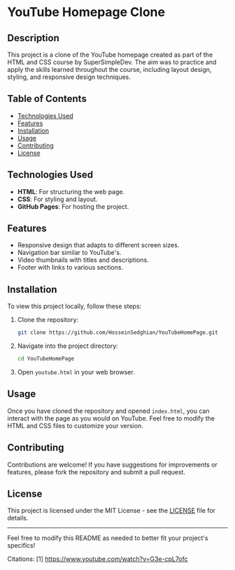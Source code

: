 # YouTube Homepage Clone

## Description
This project is a clone of the YouTube homepage created as part of the HTML and CSS course by SuperSimpleDev. The aim was to practice and apply the skills learned throughout the course, including layout design, styling, and responsive design techniques.

## Table of Contents
- [Technologies Used](#technologies-used)
- [Features](#features)
- [Installation](#installation)
- [Usage](#usage)
- [Contributing](#contributing)
- [License](#license)

## Technologies Used
- **HTML**: For structuring the web page.
- **CSS**: For styling and layout.
- **GitHub Pages**: For hosting the project.

## Features
- Responsive design that adapts to different screen sizes.
- Navigation bar similar to YouTube's.
- Video thumbnails with titles and descriptions.
- Footer with links to various sections.

## Installation
To view this project locally, follow these steps:
1. Clone the repository:
   ```bash
   git clone https://github.com/HosseinSedghian/YouTubeHomePage.git
   ```
2. Navigate into the project directory:
   ```bash
   cd YouTubeHomePage
   ```
3. Open `youtube.html` in your web browser.

## Usage
Once you have cloned the repository and opened `index.html`, you can interact with the page as you would on YouTube. Feel free to modify the HTML and CSS files to customize your version.

## Contributing
Contributions are welcome! If you have suggestions for improvements or features, please fork the repository and submit a pull request.

## License
This project is licensed under the MIT License - see the [LICENSE](LICENSE) file for details.

---

Feel free to modify this README as needed to better fit your project's specifics!

Citations:
[1] https://www.youtube.com/watch?v=G3e-cpL7ofc
